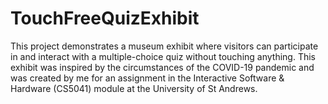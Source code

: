 # TouchFreeQuizExhibit
This project demonstrates a museum exhibit where visitors can participate in and interact with a multiple-choice quiz without touching anything. This exhibit was inspired by the circumstances of the COVID-19 pandemic and was created by me for an assignment in the Interactive Software &amp; Hardware (CS5041) module at the University of St Andrews.
